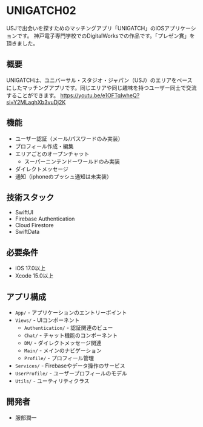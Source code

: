 # UNIGATCH02

USJで出会いを探すためのマッチングアプリ「UNIGATCH」のiOSアプリケーションです。
神戸電子専門学校でのDigitalWorksでの作品です。「プレゼン賞」を頂きました。

## 概要

UNIGATCHは、ユニバーサル・スタジオ・ジャパン（USJ）のエリアをベースにしたマッチングアプリです。同じエリアや同じ趣味を持つユーザー同士で交流することができます。
https://youtu.be/e1OFTqIwheQ?si=Y2MLaqhXb3vuDj2K

## 機能

- ユーザー認証（メール/パスワードのみ実装）
- プロフィール作成・編集
- エリアごとのオープンチャット
  - スーパーニンテンドーワールドのみ実装
- ダイレクトメッセージ
- 通知（iphoneのプッシュ通知は未実装）

## 技術スタック

- SwiftUI
- Firebase Authentication
- Cloud Firestore
- SwiftData

## 必要条件

- iOS 17.0以上
- Xcode 15.0以上

## アプリ構成

- `App/` - アプリケーションのエントリーポイント
- `Views/` - UIコンポーネント
  - `Authentication/` - 認証関連のビュー
  - `Chat/` - チャット機能のコンポーネント
  - `DM/` - ダイレクトメッセージ関連
  - `Main/` - メインのナビゲーション
  - `Profile/` - プロフィール管理
- `Services/` - Firebaseやデータ操作のサービス
- `UserProfile/` - ユーザープロフィールのモデル
- `Utils/` - ユーティリティクラス

## 開発者

- 服部潤一
